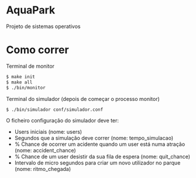 # AquaPark

Projeto de sistemas operativos

# Como correr

Terminal de monitor

```bash
$ make init
$ make all
$ ./bin/monitor
```

Terminal do simulador (depois de começar o processo monitor)

```bash
$ ./bin/simulador conf/simulador.conf
```

O ficheiro configuração do simulador deve ter:

- Users iniciais (nome: users)
- Segundos que a simulação deve correr (nome: tempo_simulacao)
- % Chance de ocorrer um acidente quando um user está numa atração (nome: accident_chance)
- % Chance de um user desistir da sua fila de espera (nome: quit_chance)
- Intervalo de micro segundos para criar um novo utilizador no parque (nome: ritmo_chegada)
